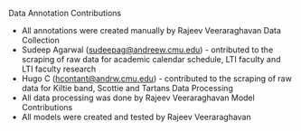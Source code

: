Data Annotation Contributions
- All annotations were created manually by Rajeev Veeraraghavan
Data Collection 
- Sudeep Agarwal (sudeepag@andreew.cmu.edu) - ontributed to the scraping of raw data for academic calendar schedule, LTI faculty and LTI faculty research
- Hugo C (hcontant@andrw.cmu.edu) - contributed to the scraping of raw data for Kiltie band, Scottie and Tartans
Data Processing
 -  All data processing was done by Rajeev Veeraraghavan
Model Contributions
 - All models were created and tested by Rajeev Veeraraghavan